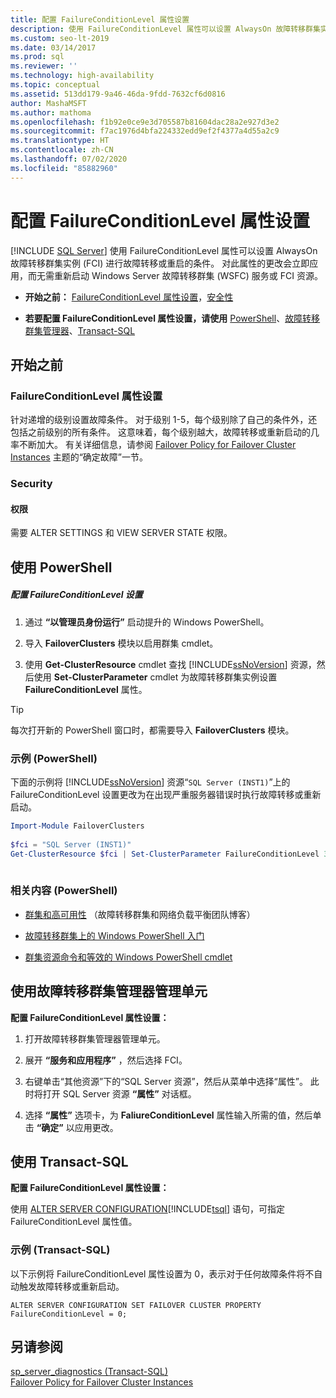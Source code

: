 ```yaml
---
title: 配置 FailureConditionLevel 属性设置
description: 使用 FailureConditionLevel 属性可以设置 AlwaysOn 故障转移群集实例 (FCI) 进行故障转移或重启的条件。
ms.custom: seo-lt-2019
ms.date: 03/14/2017
ms.prod: sql
ms.reviewer: ''
ms.technology: high-availability
ms.topic: conceptual
ms.assetid: 513dd179-9a46-46da-9fdd-7632cf6d0816
author: MashaMSFT
ms.author: mathoma
ms.openlocfilehash: f1b92e0ce9e3d705587b81604dac28a2e927d3e2
ms.sourcegitcommit: f7ac1976d4bfa224332edd9ef2f4377a4d55a2c9
ms.translationtype: HT
ms.contentlocale: zh-CN
ms.lasthandoff: 07/02/2020
ms.locfileid: "85882960"
---
```

# <a name="configure-failureconditionlevel-property-settings"></a>配置 FailureConditionLevel 属性设置
[!INCLUDE [SQL Server](../../../includes/applies-to-version/sqlserver.md)]
  使用 FailureConditionLevel 属性可以设置 AlwaysOn 故障转移群集实例 (FCI) 进行故障转移或重启的条件。 对此属性的更改会立即应用，而无需重新启动 Windows Server 故障转移群集 (WSFC) 服务或 FCI 资源。  
  
-   **开始之前：** [FailureConditionLevel 属性设置](#Restrictions)，[安全性](#Security)  
  
-   **若要配置 FailureConditionLevel 属性设置，请使用** [PowerShell](#PowerShellProcedure)、[故障转移群集管理器](#WSFC)、[Transact-SQL](#TsqlProcedure)  
  
##  <a name="before-you-begin"></a><a name="BeforeYouBegin"></a> 开始之前  
  
###  <a name="failureconditionlevel-property-settings"></a><a name="Restrictions"></a> FailureConditionLevel 属性设置  
 针对递增的级别设置故障条件。 对于级别 1-5，每个级别除了自己的条件外，还包括之前级别的所有条件。 这意味着，每个级别越大，故障转移或重新启动的几率不断加大。  有关详细信息，请参阅 [Failover Policy for Failover Cluster Instances](../../../sql-server/failover-clusters/windows/failover-policy-for-failover-cluster-instances.md) 主题的“确定故障”一节。  
  
###  <a name="security"></a><a name="Security"></a> Security  
  
####  <a name="permissions"></a><a name="Permissions"></a> 权限  
 需要 ALTER SETTINGS 和 VIEW SERVER STATE 权限。  
  
##  <a name="using-powershell"></a><a name="PowerShellProcedure"></a> 使用 PowerShell  
  
##### <a name="to-configure-failureconditionlevel-settings"></a>配置 FailureConditionLevel 设置  
  
1.  通过 **“以管理员身份运行”** 启动提升的 Windows PowerShell。  
  
2.  导入 **FailoverClusters** 模块以启用群集 cmdlet。  
  
3.  使用 **Get-ClusterResource** cmdlet 查找 [!INCLUDE[ssNoVersion](../../../includes/ssnoversion-md.md)] 资源，然后使用 **Set-ClusterParameter** cmdlet 为故障转移群集实例设置 **FailureConditionLevel** 属性。  
  
> [!TIP]  
>  每次打开新的 PowerShell 窗口时，都需要导入 **FailoverClusters** 模块。  
  
### <a name="example-powershell"></a>示例 (PowerShell)  
 下面的示例将 [!INCLUDE[ssNoVersion](../../../includes/ssnoversion-md.md)] 资源“`SQL Server (INST1)`”上的 FailureConditionLevel 设置更改为在出现严重服务器错误时执行故障转移或重新启动。  
  
```powershell  
Import-Module FailoverClusters  
  
$fci = "SQL Server (INST1)"  
Get-ClusterResource $fci | Set-ClusterParameter FailureConditionLevel 3  
  
```  
  
### <a name="related-content-powershell"></a>相关内容 (PowerShell)  
  
-   [群集和高可用性](https://techcommunity.microsoft.com/t5/failover-clustering/bg-p/FailoverClustering) （故障转移群集和网络负载平衡团队博客）  
  
-   [故障转移群集上的 Windows PowerShell 入门](https://technet.microsoft.com/library/ee619762\(WS.10\).aspx)  
  
-   [群集资源命令和等效的 Windows PowerShell cmdlet](https://msdn.microsoft.com/library/ee619744.aspx#BKMK_resource)  
  
##  <a name="using-the-failover-cluster-manager-snap-in"></a><a name="WSFC"></a> 使用故障转移群集管理器管理单元  
 **配置 FailureConditionLevel 属性设置：**  
  
1.  打开故障转移群集管理器管理单元。  
  
2.  展开 **“服务和应用程序”** ，然后选择 FCI。  
  
3.  右键单击“其他资源”下的“SQL Server 资源”，然后从菜单中选择“属性”。 此时将打开 SQL Server 资源 **“属性”** 对话框。  
  
4.  选择 **“属性”** 选项卡，为 **FaliureConditionLevel** 属性输入所需的值，然后单击 **“确定”** 以应用更改。  
  
##  <a name="using-transact-sql"></a><a name="TsqlProcedure"></a> 使用 Transact-SQL  
 **配置 FailureConditionLevel 属性设置：**  
  
 使用 [ALTER SERVER CONFIGURATION](../../../t-sql/statements/alter-server-configuration-transact-sql.md)[!INCLUDE[tsql](../../../includes/tsql-md.md)] 语句，可指定 FailureConditionLevel 属性值。  
  
###  <a name="example-transact-sql"></a><a name="TsqlExample"></a> 示例 (Transact-SQL)  
 以下示例将 FailureConditionLevel 属性设置为 0，表示对于任何故障条件将不自动触发故障转移或重新启动。  
  
```  
ALTER SERVER CONFIGURATION SET FAILOVER CLUSTER PROPERTY FailureConditionLevel = 0;  
```  
  
## <a name="see-also"></a>另请参阅  
 [sp_server_diagnostics (Transact-SQL)](../../../relational-databases/system-stored-procedures/sp-server-diagnostics-transact-sql.md)   
 [Failover Policy for Failover Cluster Instances](../../../sql-server/failover-clusters/windows/failover-policy-for-failover-cluster-instances.md)  
  
  
